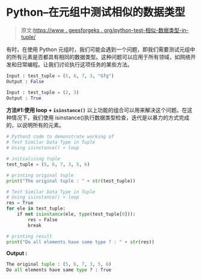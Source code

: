 # Python–在元组中测试相似的数据类型

> 原文:[https://www . geesforgeks . org/python-test-相似-数据类型-in-tuple/](https://www.geeksforgeeks.org/python-test-similar-data-type-in-tuple/)

有时，在使用 Python 元组时，我们可能会遇到一个问题，即我们需要测试元组中的所有元素是否都具有相同的数据类型。这种问题可以应用于所有领域，如网络开发和日常编程。让我们讨论执行这项任务的某些方法。

```py
Input : test_tuple = (5, 6, 7, 3, "Gfg")
Output : False

Input : test_tuple = (2, 3)
Output : True

```

**方法#1:使用 loop + `isinstance()`**
以上功能的组合可以用来解决这个问题。在这种情况下，我们使用 isinstance()执行数据类型检查，迭代是以暴力的方式完成的，以说明所有的元素。

```py
# Python3 code to demonstrate working of 
# Test Similar Data Type in Tuple
# Using isinstance() + loop

# initializing tuple
test_tuple = (5, 6, 7, 3, 5, 6)

# printing original tuple
print("The original tuple : " + str(test_tuple))

# Test Similar Data Type in Tuple
# Using isinstance() + loop
res = True
for ele in test_tuple:
    if not isinstance(ele, type(test_tuple[0])):
        res = False 
        break

# printing result 
print("Do all elements have same type ? : " + str(res))
```

**Output :**

```py
The original tuple : (5, 6, 7, 3, 5, 6)
Do all elements have same type ? : True

```